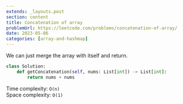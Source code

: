 ```yaml
---
extends: _layouts.post
section: content
title: Concatenation of array
problemUrl: https://leetcode.com/problems/concatenation-of-array/
date: 2023-05-06
categories: [array-and-hashmap]
---
```


We can just merge the array with itself and return.

```python
class Solution:
    def getConcatenation(self, nums: List[int]) -> List[int]:
        return nums + nums
```

Time complexity: `O(n)` <br/>
Space complexity: `O(1)`